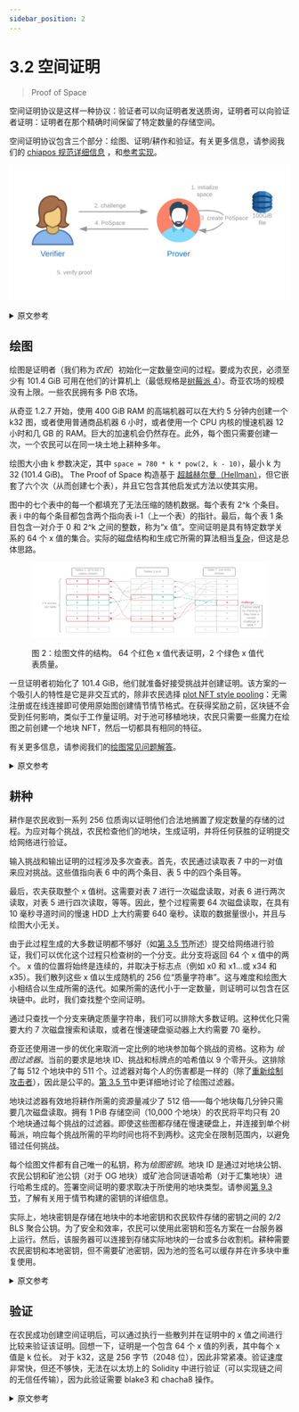 ```yaml
---
sidebar_position: 2
---
```


# 3.2 空间证明

> Proof of Space

空间证明协议是这样一种协议：验证者可以向证明者发送质询，证明者可以向验证者证明：证明者在那个精确时间保留了特定数量的存储空间。

空间证明协议包含三个部分：绘图、证明/耕作和验证。有关更多信息，请参阅我们的 [chiapos 规范详细信息](https://www.chia.net/assets/Chia_Proof_of_Space_Construction_v1.1.pdf) ，和[参考实现](https://github.com/Chia-Network/chiapos)。

![chia-architecture](/img/pospace.png)

<details>
<summary>原文参考</summary>

A proof of space protocol is one in which:

- A Verifier can send a challenge to a Prover, and
- The Prover can demonstrate to the verifier that the Prover is reserving a specific amount of storage space at that precise time.

The proof of space protocol has three components: plotting, proving/farming, and verifying.For more info, see our [Details of the chiapos specification](https://www.chia.net/assets/Chia_Proof_of_Space_Construction_v1.1.pdf), and [reference implementation](https://github.com/Chia-Network/chiapos).

![chia-architecture](/img/pospace.png)

</details>

## 绘图

绘图是证明者（我们称为*农民*）初始化一定数量空间的过程。要成为农民，必须至少有 101.4 GiB 可用在他们的计算机上（最低规格是[树莓派 4](https://github.com/Chia-Network/chia-blockchain/wiki/Raspberry-Pi 'Running Chia on a Raspberry Pi 4')）。奇亚农场的规模没有上限。一些农民拥有多 PiB 农场。

从奇亚 1.2.7 开始，使用 400 GiB RAM 的高端机器可以在大约 5 分钟内创建一个 k32 图，或者使用普通商品机器 6 小时，或者使用一个 CPU 内核的慢速机器 12 小时和几 GB 的 RAM。巨大的加速机会仍然存在。此外，每个图只需要创建一次，一个农民可以在同一块土地上耕种多年。

绘图大小由 k 参数决定，其中 `space = 780 * k * pow(2, k - 10)`，最小 k 为 32 (101.4 GiB)。 The Proof of Space 构造基于 [超越赫尔曼（Hellman）](https://eprint.iacr.org/2017/893.pdf "Beyond Hellman's Time-Memory Trade Offs with Applications to Proofs of Space")，但它嵌套了六个次（从而创建七个表），并且它包含其他启发式方法以使其实用。

图中的七个表中的每一个都填充了无法压缩的随机数据。每个表有 2^k 个条目。表 i 中的每个条目都包含两个指向表 i-1（上一个表）的指针。最后，每个表 1 条目包含一对介于 0 和 2^k 之间的整数，称为“x 值”。空间证明是具有特定数学关系的 64 个 x 值的集合。实际的磁盘结构和生成它所需的算法相当[复杂](https://www.chia.net/assets/Chia_Proof_of_Space_Construction_v1.1.pdf)，但这是总体思路。

<figure>

![chia-architecture](/img/plot.png)

<figcaption>
图 2：绘图文件的结构。 64 个红色 x 值代表证明，2 个绿色 x 值代表质量。
</figcaption>
</figure>

一旦证明者初始化了 101.4 GiB，他们就准备好接受挑战并创建证明。该方案的一个吸引人的特性是它是非交互式的，除非农民选择 [plot NFT style pooling](/docs/architecture/p2p-system#pools)：无需注册或在线连接即可使用原始图创建情节情节格式。在获得奖励之前，区块链不会受到任何影响，类似于工作量证明。对于池可移植地块，农民只需要一些魔力在绘图之前创建一个地块 NFT，然后一切都具有相同的特征。

有关更多信息，请参阅我们的[绘图常见问题解答](https://github.com/Chia-Network/chia-blockchain/wiki/FAQ#plotting 'Chia plotting FAQ')。

<details>
<summary>原文参考</summary>

- ## Plotting

Plotting is the process by which a Prover, who we refer to as a _farmer_, initializes a certain amount of space. To become a farmer, one must have at least 101.4 GiB available to reserve on their computer (the minimum spec is a [Raspberry Pi 4](https://github.com/Chia-Network/chia-blockchain/wiki/Raspberry-Pi 'Running Chia on a Raspberry Pi 4')). There is no upper limit to the size of a Chia farm. Several farmers have multi-PiB farms.

As of Chia 1.2.7, a k32 plot can be created in around five minutes with a high-end machine with 400 GiB of RAM, or six hours with a normal commodity machine, or 12 hours with a slow machine using one CPU core and a few GB of RAM. Opportunities still remain for huge speedups. Furthermore, each plot only needs to be created once; a farmer can farm with the same plots for many years.

Plot sizes are determined by a k parameter, where `space = 780 * k * pow(2, k - 10)`, with a minimum k of 32 (101.4 GiB). The Proof of Space construction is based on [Beyond Hellman](https://eprint.iacr.org/2017/893.pdf "Beyond Hellman's Time-Memory Trade Offs with Applications to Proofs of Space"), but it is nested six times (thereby creating seven tables), and it contains other heuristics to make it practical.

Each of the seven tables in a plot is filled with random-looking data that cannot be compressed. Each table has 2^k entries. Each entry in table i contains two pointers to table i-1 (the previous table). Finally, each table-1 entry contains a pair of integers between 0 and 2^k, called “x-values.” A proof of space is a collection of 64 x-values that have a certain mathematical relationship. The actual on-disk structure and the algorithm required to generate it are quite [complicated](https://www.chia.net/assets/Chia_Proof_of_Space_Construction_v1.1.pdf), but this is the general idea.

<figure>

![chia-architecture](/img/plot.png)

<figcaption>
Figure 2: Structure of a plot file. The 64 red x-values represent the proof, the 2 green x-values represent the quality.
</figcaption>
</figure>

Once the Prover has initialized 101.4 GiB, they are ready to receive a challenge and create a proof. One attractive property of this scheme is that it is non-interactive unless the farmer chooses [plot NFT style pooling](/docs/architecture/p2p-system#pools): no registration or online connection is required to create a plot using the original plot format. Nothing hits the blockchain until a reward is won, similar to PoW. For pool portable plots, a farmer only needs a few mojos to create a plot NFT before plotting and then everything has the same characteristics from there.

See our [plotting FAQ](https://github.com/Chia-Network/chia-blockchain/wiki/FAQ#plotting 'Chia plotting FAQ') for more info.

</details>

## 耕种

耕作是农民收到一系列 256 位质询以证明他们合法地搁置了规定数量的存储的过程。为应对每个挑战，农民检查他们的地块，生成证明，并将任何获胜的证明提交给网络进行验证。

输入挑战和输出证明的过程涉及多次查表。首先，农民通过读取表 7 中的一对值来应对挑战。这些值指向表 6 中的两个条目、表 5 中的四个条目等。

最后，农夫获取整个 x 值树。这需要对表 7 进行一次磁盘读取，对表 6 进行两次读取，对表 5 进行四次读取，等等。因此，整个过程需要 64 次磁盘读取，在具有 10 毫秒寻道时间的慢速 HDD 上大约需要 640 毫秒。读取的数据量很小，并且与绘图大小无关。

由于此过程生成的大多数证明都不够好（如[第 3.5 节](/docs/consensus/signage_points_and_infusion_points 'Section 3.5: Signage Points and Infusion Points')所述）提交给网络进行验证，我们可以优化这个过程只检查树的一个分支。此分支将返回 64 个 x 值中的两个。 x 值的位置将始终是连续的，并取决于标志点（例如 x0 和 x1...或 x34 和 x35）。我们散列这些 x 值以生成随机的 256 位“质量字符串”。这与难度和绘图大小相结合以生成所需的迭代。如果所需的迭代小于一定数量，则证明可以包含在区块链中。此时，我们查找整个空间证明。

通过只查找一个分支来确定质量字符串，我们可以排除大多数证明。这种优化只需要大约 7 次磁盘搜索和读取，或者在慢速硬盘驱动器上大约需要 70 毫秒。

奇亚还使用进一步的优化来取消一定比例的地块参加每个挑战的资格。这称为 _绘图过滤器_。当前的要求是地块 ID、挑战和标牌点的哈希值以 9 个零开头。这排除了每 512 个地块中的 511 个。过滤器对每个人的伤害都是一样的（除了[重新绘制攻击者](/docs/consensus/attacks_and_countermeasures#short-range-replotting-attack 'Section 3.14: Short Range Replotting Attack')），因此是公平的。[第 3.5 节](/docs/consensus/signage_points_and_infusion_points 'Section 3.5: Signage Points and Infusion Points')中更详细地讨论了绘图过滤器。

地块过滤器有效地将耕作所需的资源量减少了 512 倍——每个地块每几分钟只需要几次磁盘读取。拥有 1 PiB 存储空间（10,000 个地块）的农民将平均只有 20 个地块通过每个挑战的过滤器。即使这些图都存储在慢速硬盘上，并连接到单个树莓派，响应每个挑战所需的平均时间也将不到两秒。这完全在限制范围内，以避免错过任何挑战。

每个绘图文件都有自己唯一的私钥，称为*绘图密钥*。地块 ID 是通过对地块公钥、农民公钥和矿池公钥（对于 OG 地块）或矿池合同谜语哈希（对于汇集地块）进行哈希生成的。签署空间证明的要求取决于所使用的地块类型。请参阅[第 9.3 节](/docs/keys/plot_public_keys 'Section 9.3: Public Plot Keys')，了解有关用于情节构建的密钥的详细信息。

实际上，地块密钥是存储在地块中的本地密钥和农民软件存储的密钥之间的 2/2 BLS 聚合公钥。为了安全和效率，农民可以使用此密钥和签名方案在一台服务器上运行。然后，该服务器可以连接到存储实际地块的一台或多台收割机。耕种需要农民密钥和本地密钥，但不需要矿池密钥，因为池的签名可以缓存并在许多块中重复使用。

<details>
<summary>原文参考</summary>

- ## Farming

Farming is the process by which a farmer receives a sequence of 256-bit challenges to prove that they have legitimately put aside a defined amount of storage. In response to each challenge, the farmer checks their plots, generates a proof, and submits any winning proofs to the network for verification.

The process of inputting a challenge and outputting a proof involves multiple table lookups. First, the farmer responds to a challenge by reading a pair of values in table 7. These point to two entries in table 6, four entries in table 5, etc.

Finally, the farmer fetches the whole tree of x-values. This requires one disk read for table 7, two for table 6, four for table 5, etc. The whole process thus requires 64 disk reads, which takes approximately 640 ms on a slow HDD with a 10 ms seek time. The amount of data read is small and is independent of plot size.

Since most proofs generated by this process are not good enough (as discussed in [Section 3.5](/docs/consensus/signage_points_and_infusion_points 'Section 3.5: Signage Points and Infusion Points')) to be submitted to the network for verification, we can optimize this process by only checking one branch of the tree. This branch will return two of the 64 x-values. The position of the x-values will always be consecutive and will depend on the signage point (eg x0 and x1... or x34 and x35). We hash these x-values to produce a random 256-bit "quality string." This is combined with the difficulty and the plot size to generate the required_iterations. If the required_iterations is less than a certain number, the proof can be included in the blockchain. At this point, we look up the whole proof of space.

By only looking up one branch to determine the quality string, we can rule out most proofs. This optimization requires only around 7 disk seeks and reads, or about 70 ms on a slow hard drive.

Chia also uses a further optimization to disqualify a certain proportion of plots from eligibility for each challenge. This is referred to as the _plot filter_. The current requirement is that the hash of the plot ID, challenge, and signage point starts with 9 zeros. This excludes 511 out of every 512 plots. The filter hurts everyone equally (except for [replotting attackers](/docs/consensus/attacks_and_countermeasures#short-range-replotting-attack 'Section 3.14: Short Range Replotting Attack')), and is therefore fair. The plot filter is discussed in greater detail in [Section 3.5](/docs/consensus/signage_points_and_infusion_points 'Section 3.5: Signage Points and Infusion Points').

The plot filter effectively reduces the amount of resources required for farming by 512x -- each plot only requires a few disk reads every few minutes. A farmer with 1 PiB of storage (10,000 plots) will only have an average of 20 plots that pass the filter for each challenge. Even if these plots all are stored on slow HDDs, and connected to a single Raspberry Pi, the average time required to respond to each challenge will be less than two seconds. This is well within the limits to avoid missing out on any challenges.

Each plot file has its own unique private key called a _plot key_. The plot ID is generated by hashing the plot public key, the farmer public key, and either the pool public key (for OG plots) or the pool contract puzzle hash (for pooled plots). The requirements for signing a proof of space depend on the type of plots being used. See [Section 9.3](/docs/keys/plot_public_keys 'Section 9.3: Public Plot Keys') for details on the keys used for plot construction.

In practice, the plot key is a 2/2 BLS aggregate public key between a local key stored in the plot and a key stored by the farmer software. For security and efficiency, a farmer may run on one server using this key and signature scheme. This server can then be connected to one or more harvester machines that store the actual plots. Farming requires the farmer key and the local key, but it does not require the pool key, since the pool’s signature can be cached and reused for many blocks.

</details>

## 验证

在农民成功创建空间证明后，可以通过执行一些散列并在证明中的 x 值之间进行比较来验证该证明。回想一下，证明是一个包含 64 个 x 值的列表，其中每个 x 值是 k 位长。 对于 k32，这是 256 字节（2048 位），因此非常紧凑。验证速度非常快，但还不够快，无法在以太坊上的 Solidity 中进行验证（可以实现链之间的无信任传输），因为此验证需要 blake3 和 chacha8 操作。

<details>
<summary>原文参考</summary>

- ## Verifying

After the farmer has successfully created a proof of space, the proof can be verified by performing a few hashes and making comparisons between the x-values in the proof. Recall that the proof is a list of 64 x-values, where each x-value is k bits long. For a k32 this is 256 bytes (2048 bits), and is therefore very compact. Verification is very fast, but not quite fast enough to be verified in Solidity on Ethereum (something that would enable trustless transfers between chains), since this verification requires blake3 and chacha8 operations.

</details>

